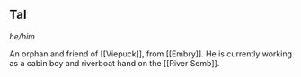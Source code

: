 ## Tal
*he/him*

An orphan and friend of [[Viepuck]], from [[Embry]]. He is currently working as a cabin boy and riverboat hand on the [[River Semb]].